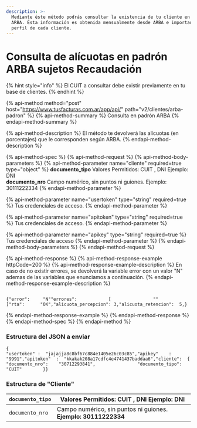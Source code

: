 ```yaml
---
description: >-
  Mediante éste método podrás consultar la existencia de tu cliente en el padrón
  ARBA. Ésta información es obtenida mensualmente desde ARBA e importada en el
  perfil de cada cliente.
---
```


# Consulta de alícuotas en padrón ARBA sujetos Recaudación

{% hint style="info" %}
El CUIT a consultar debe existir previamente en tu base de clientes.
{% endhint %}

{% api-method method="post" host="https://www.tusfacturas.com.ar/app/api/" path="v2/clientes/arba-padron" %}
{% api-method-summary %}
Consulta en padrón ARBA
{% endapi-method-summary %}

{% api-method-description %}
El método te devolverá las alícuotas \(en porcentajes\) que le corresponden según ARBA.
{% endapi-method-description %}

{% api-method-spec %}
{% api-method-request %}
{% api-method-body-parameters %}
{% api-method-parameter name="cliente" required=true type="object" %}
**documento\_tipo**    Valores Permitidos: CUIT , DNI Ejemplo: DNI   
**documento\_nro**    Campo numérico, sin puntos ni guiones. Ejemplo: 30111222334
{% endapi-method-parameter %}

{% api-method-parameter name="usertoken" type="string" required=true %}
Tus credenciales de acceso.
{% endapi-method-parameter %}

{% api-method-parameter name="apitoken" type="string" required=true %}
Tus credenciales de acceso.
{% endapi-method-parameter %}

{% api-method-parameter name="apikey" type="string" required=true %}
Tus credenciales de acceso
{% endapi-method-parameter %}
{% endapi-method-body-parameters %}
{% endapi-method-request %}

{% api-method-response %}
{% api-method-response-example httpCode=200 %}
{% api-method-response-example-description %}
En caso de no existir errores, se devolverá la variable error con un valor "N" ademas de las variables que enunciamos a continuación.
{% endapi-method-response-example-description %}

```

{"error":     "N""errores":            [                ""            ]"rta":      "OK","alicuota_percepcion": 3,"alicuota_retencion":  5,}
```
{% endapi-method-response-example %}
{% endapi-method-response %}
{% endapi-method-spec %}
{% endapi-method %}

### Estructura del JSON a enviar 

```text
{
"usertoken" :  "jajajja8c8bf67c884e1405e26c03c85","apikey"    :  "9991","apitoken"  :  "kkakak208a17cdfc4e4741437baddaa6","cliente":  {                "documento_nro":    "30712293841",                "documento_tipo":   "CUIT"        }}
```

### Estructura de "Cliente"

| `documento_tipo` | Valores Permitidos: **CUIT , DNI** **Ejemplo: DNI** |
| --- | --- |
| `documento_nro` | Campo numérico, sin puntos ni guiones. **Ejemplo: 30111222334** |

